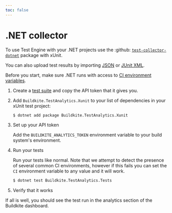 ```yaml
---
toc: false
---
```


# .NET collector

To use Test Engine with your .NET projects use the :github: [`test-collector-dotnet`](https://github.com/buildkite/test-collector-dotnet) package with xUnit.

You can also upload test results by importing [JSON](/docs/test-engine/importing-json) or [JUnit XML](/docs/test-engine/importing-junit-xml).

Before you start, make sure .NET runs with access to [CI environment variables](/docs/test-engine/ci-environments).

1. Create a [test suite](/docs/test-engine/test-suites) and copy the API token that it gives you.

1. Add `Buildkite.TestAnalytics.Xunit` to your list of dependencies in your xUnit test project:

    ```sh
    $ dotnet add package Buildkite.TestAnalytics.Xunit
    ```

1. Set up your API token

    Add the `BUILDKITE_ANALYTICS_TOKEN` environment variable to your build system's environment.

1. Run your tests

    Run your tests like normal.  Note that we attempt to detect the presence of several common CI environments, however if this fails you can set the `CI` environment variable to any value and it will work.

    ```sh
    $ dotnet test Buildkite.TestAnalytics.Tests
    ```

1. Verify that it works

If all is well, you should see the test run in the analytics section of the Buildkite dashboard.
